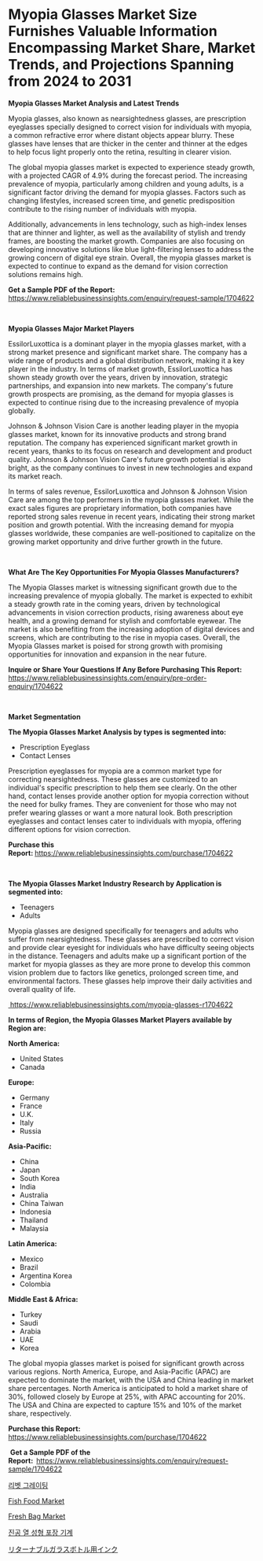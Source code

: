 <p><h1>Myopia Glasses Market Size Furnishes Valuable Information Encompassing Market Share, Market Trends, and Projections Spanning from 2024 to 2031</h1></p><p><strong>Myopia Glasses Market Analysis and Latest Trends</strong></p>
<p><p>Myopia glasses, also known as nearsightedness glasses, are prescription eyeglasses specially designed to correct vision for individuals with myopia, a common refractive error where distant objects appear blurry. These glasses have lenses that are thicker in the center and thinner at the edges to help focus light properly onto the retina, resulting in clearer vision.</p><p>The global myopia glasses market is expected to experience steady growth, with a projected CAGR of 4.9% during the forecast period. The increasing prevalence of myopia, particularly among children and young adults, is a significant factor driving the demand for myopia glasses. Factors such as changing lifestyles, increased screen time, and genetic predisposition contribute to the rising number of individuals with myopia.</p><p>Additionally, advancements in lens technology, such as high-index lenses that are thinner and lighter, as well as the availability of stylish and trendy frames, are boosting the market growth. Companies are also focusing on developing innovative solutions like blue light-filtering lenses to address the growing concern of digital eye strain. Overall, the myopia glasses market is expected to continue to expand as the demand for vision correction solutions remains high.</p></p>
<p><strong>Get a Sample PDF of the Report:&nbsp;</strong> <a href="https://www.reliablebusinessinsights.com/enquiry/request-sample/1704622">https://www.reliablebusinessinsights.com/enquiry/request-sample/1704622</a></p>
<p>&nbsp;</p>
<p><strong>Myopia Glasses Major Market Players</strong></p>
<p><p>EssilorLuxottica is a dominant player in the myopia glasses market, with a strong market presence and significant market share. The company has a wide range of products and a global distribution network, making it a key player in the industry. In terms of market growth, EssilorLuxottica has shown steady growth over the years, driven by innovation, strategic partnerships, and expansion into new markets. The company's future growth prospects are promising, as the demand for myopia glasses is expected to continue rising due to the increasing prevalence of myopia globally.</p><p>Johnson & Johnson Vision Care is another leading player in the myopia glasses market, known for its innovative products and strong brand reputation. The company has experienced significant market growth in recent years, thanks to its focus on research and development and product quality. Johnson & Johnson Vision Care's future growth potential is also bright, as the company continues to invest in new technologies and expand its market reach.</p><p>In terms of sales revenue, EssilorLuxottica and Johnson & Johnson Vision Care are among the top performers in the myopia glasses market. While the exact sales figures are proprietary information, both companies have reported strong sales revenue in recent years, indicating their strong market position and growth potential. With the increasing demand for myopia glasses worldwide, these companies are well-positioned to capitalize on the growing market opportunity and drive further growth in the future.</p></p>
<p>&nbsp;</p>
<p><strong>What Are The Key Opportunities For Myopia Glasses Manufacturers?</strong></p>
<p><p>The Myopia Glasses market is witnessing significant growth due to the increasing prevalence of myopia globally. The market is expected to exhibit a steady growth rate in the coming years, driven by technological advancements in vision correction products, rising awareness about eye health, and a growing demand for stylish and comfortable eyewear. The market is also benefiting from the increasing adoption of digital devices and screens, which are contributing to the rise in myopia cases. Overall, the Myopia Glasses market is poised for strong growth with promising opportunities for innovation and expansion in the near future.</p></p>
<p><strong>Inquire or Share Your Questions If Any Before Purchasing This Report:</strong> <a href="https://www.reliablebusinessinsights.com/enquiry/pre-order-enquiry/1704622">https://www.reliablebusinessinsights.com/enquiry/pre-order-enquiry/1704622</a></p>
<p>&nbsp;</p>
<p><strong>Market Segmentation</strong></p>
<p><strong>The Myopia Glasses Market Analysis by types is segmented into:</strong></p>
<p><ul><li>Prescription Eyeglass</li><li>Contact Lenses</li></ul></p>
<p><p>Prescription eyeglasses for myopia are a common market type for correcting nearsightedness. These glasses are customized to an individual's specific prescription to help them see clearly. On the other hand, contact lenses provide another option for myopia correction without the need for bulky frames. They are convenient for those who may not prefer wearing glasses or want a more natural look. Both prescription eyeglasses and contact lenses cater to individuals with myopia, offering different options for vision correction.</p></p>
<p><strong>Purchase this Report:&nbsp;</strong><a href="https://www.reliablebusinessinsights.com/purchase/1704622">https://www.reliablebusinessinsights.com/purchase/1704622</a></p>
<p>&nbsp;</p>
<p><strong>The Myopia Glasses Market Industry Research by Application is segmented into:</strong></p>
<p><ul><li>Teenagers</li><li>Adults</li></ul></p>
<p><p>Myopia glasses are designed specifically for teenagers and adults who suffer from nearsightedness. These glasses are prescribed to correct vision and provide clear eyesight for individuals who have difficulty seeing objects in the distance. Teenagers and adults make up a significant portion of the market for myopia glasses as they are more prone to develop this common vision problem due to factors like genetics, prolonged screen time, and environmental factors. These glasses help improve their daily activities and overall quality of life.</p></p>
<p><a href="https://www.reliablebusinessinsights.com/myopia-glasses-r1704622">&nbsp;https://www.reliablebusinessinsights.com/myopia-glasses-r1704622</a></p>
<p><strong>In terms of Region, the Myopia Glasses Market Players available by Region are:</strong></p>
<p>
    <p> <strong> North America: </strong>
        <ul>
            <li>United States</li>
            <li>Canada</li>
        </ul>
        </p> 
    <p> <strong> Europe: </strong>
        <ul>
            <li>Germany</li>
            <li>France</li>
            <li>U.K.</li>
            <li>Italy</li>
            <li>Russia</li>
        </ul>
        </p> 
    <p> <strong> Asia-Pacific: </strong>
        <ul>
            <li>China</li>
            <li>Japan</li>
            <li>South Korea</li>
            <li>India</li>
            <li>Australia</li>
            <li>China Taiwan</li>
            <li>Indonesia</li>
            <li>Thailand</li>
            <li>Malaysia</li>
        </ul>
        </p> 
    <p> <strong> Latin America: </strong>
        <ul>
            <li>Mexico</li>
            <li>Brazil</li>
            <li>Argentina Korea</li>
            <li>Colombia</li>
        </ul>
        </p> 
    <p> <strong> Middle East & Africa: </strong>
        <ul>
            <li>Turkey</li>
            <li>Saudi</li>
            <li>Arabia</li>
            <li>UAE</li>
            <li>Korea</li>
        </ul>
    </p>
    </p>
<p><p>The global myopia glasses market is poised for significant growth across various regions. North America, Europe, and Asia-Pacific (APAC) are expected to dominate the market, with the USA and China leading in market share percentages. North America is anticipated to hold a market share of 30%, followed closely by Europe at 25%, with APAC accounting for 20%. The USA and China are expected to capture 15% and 10% of the market share, respectively.</p></p>
<p><strong>Purchase this Report: </strong><a href="https://www.reliablebusinessinsights.com/purchase/1704622">https://www.reliablebusinessinsights.com/purchase/1704622</a></p>
<p>&nbsp;<strong>Get a Sample PDF of the Report:&nbsp;&nbsp;</strong><a href="https://www.reliablebusinessinsights.com/enquiry/request-sample/1704622">https://www.reliablebusinessinsights.com/enquiry/request-sample/1704622</a></p>
<p><strong></strong></p>
<p><p><a href="https://github.com/shade463/Market-Research-Report-List-1/blob/main/5633770149195.md">리벳 그레이팅</a></p><p><a href="https://github.com/jahid123ahm/Market-Research-Report-List-1/blob/main/fish-food-market.md">Fish Food Market</a></p><p><a href="https://github.com/riwar777/Market-Research-Report-List-1/blob/main/fresh-bag-market.md">Fresh Bag Market</a></p><p><a href="https://github.com/FelipeGrrady654556/Market-Research-Report-List-2/blob/main/7638236149194.md">진공 열 성형 포장 기계</a></p><p><a href="https://github.com/ihabdkwlxs948/Market-Research-Report-List-2/blob/main/6313560141340.md">リターナブルガラスボトル用インク</a></p></p>